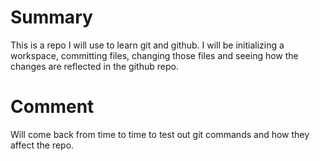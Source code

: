 # Summary
This is a repo I will use to learn git and github. I will be initializing a workspace, committing files, changing those files and seeing how the changes are reflected in the github repo.

# Comment
Will come back from time to time to test out git commands and how they affect the repo.
